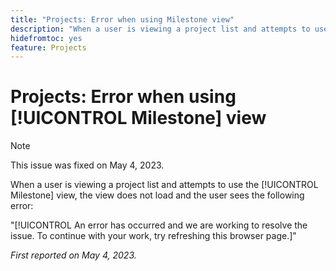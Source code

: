 ```yaml
---
title: "Projects: Error when using Milestone view"
description: "When a user is viewing a project list and attempts to use the Milestone view, the view does not load and the user sees an error."
hidefromtoc: yes
feature: Projects
---
```


# Projects: Error when using [!UICONTROL Milestone] view

>[!NOTE]
>
>This issue was fixed on May 4, 2023.

When a user is viewing a project list and attempts to use the [!UICONTROL Milestone] view, the view does not load and the user sees the following error:

"[!UICONTROL An error has occurred and we are working to resolve the issue. To continue with your work, try refreshing this browser page.]"

_First reported on May 4, 2023._

